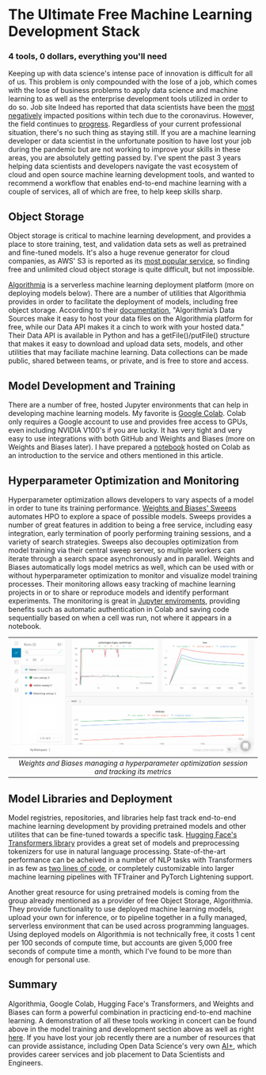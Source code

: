 # The Ultimate Free Machine Learning Development Stack
### 4 tools, 0 dollars, everything you'll need

Keeping up with data science's intense pace of innovation is difficult for all of us. This problem is only compounded with the lose of a job, which comes with the lose of business problems to apply data science and machine learning to as well as the enterprise development tools utilized in order to do so. Job site Indeed has reported that data scientists have been the [most negatively](https://www.cnbc.com/2020/08/06/tech-hiring-slowdown-bad-sign-ahead-of-jobs-report.html) impacted positions within tech due to the coronavirus. However, the field continues to [progress](https://arxiv.org/abs/2005.14165). Regardless of your current professional situation, there's no such thing as staying still. If you are a machine learning developer or data scientist in the unfortunate position to have lost your job during the pandemic but are not working to improve your skills in these areas, you are absolutely getting passed by. I've spent the past 3 years helping data scientists and developers navigate the vast ecosystem of cloud and open source machine learning development tools, and wanted to recommend a workflow that enables end-to-end machine learning with a couple of services, all of which are free, to help keep skills sharp.

## Object Storage 
Object storage is critical to machine learning development, and provides a place to store training, test, and validation data sets as well as pretrained and fine-tuned models. It's also a huge revenue generator for cloud companies, as AWS' S3 is reported as its [most popular service](https://www.2ndwatch.com/blog/popular-aws-products-2018/), so finding free and unlimited cloud object storage is quite difficult, but not impossible. 

[Algorithmia](https://algorithmia.com/) is a serverless machine learning deployment platform (more on deploying models below). There are a number of utilities that Algorithmia provides in order to facilitate the deployment of models, including free object storage. According to their [documentation](https://algorithmia.com/developers/data/hosted), "Algorithmia’s Data Sources make it easy to host your data files on the Algorithmia platform for free, while our Data API makes it a cinch to work with your hosted data." Their Data API is available in Python and has a getFile()/putFile() structure that makes it easy to download and upload data sets, models, and other utilities that may faciliate machine learning. Data collections can be made public, shared between teams, or private, and is free to store and access.

## Model Development and Training
There are a number of free, hosted Jupyter environments that can help in developing machine learning models. My favorite is [Google Colab](https://colab.research.google.com/). Colab only requires a Google account to use and provides free access to GPUs, even including NVIDIA V100's if you are lucky. It has very tight and very easy to use integrations with both GitHub and Weights and Biases (more on Weights and Biases later). I have prepared a [notebook](https://colab.research.google.com/github/PubChimps/opendatascience/blob/master/opendatascience.ipynb) hosted on Colab as an introduction to the service and others mentioned in this article. 

## Hyperparameter Optimization and Monitoring
Hyperparameter optimization allows developers to vary aspects of a model in order to tune its training performance. [Weights and Biases' Sweeps](https://docs.wandb.com/sweeps) automates HPO to explore a space of possible models. Sweeps provides a number of great features in addition to being a free service, including easy integration, early termination of poorly performing training sessions, and a variety of search strategies. Sweeps also decouples optimization from model training via their central sweep server, so multiple workers can iterate through a search space asynchronously and in parallel. Weights and Biases automatically logs model metrics as well, which can be used with or without hyperparameter optimization to monitor and visualize model training processes. Their monitoring allows easy tracking of machine learning projects in or to share or reproduce models and identify performant experiments. The monitoring is great in [Jupyter enviroments](https://docs.wandb.com/library/integrations/jupyter#additional-jupyter-features-in-w-and-b), providing benefits such as automatic authentication in Colab and saving code sequentially based on when a cell was run, not where it appears in a notebook.

| ![w&b.jpg](images/w&b.jpg) | 
|:--:| 
| *Weights and Biases managing a hyperparameter optimization session and tracking its metrics* |

## Model Libraries and Deployment
Model registries, repositories, and libraries help fast track end-to-end machine learning development by providing pretrained models and other utilites that can be fine-tuned towards a specific task. [Hugging Face's Transformers library](https://github.com/huggingface/transformers/) provides a great set of models and preprocessing tokenizers for use in natural language processing. State-of-the-art performance can be acheived in a number of NLP tasks with Transformers in as few as [two lines of code](https://huggingface.co/transformers/main_classes/pipelines.html), or completely customizable into larger machine learning pipelines with TFTrainer and PyTorch Lightening support.

Another great resource for using pretrained models is coming from the group already mentioned as a provider of free Object Storage, Algorithmia. They provide functionality to use deployed machine learning models, upload your own for inference, or to pipeline together in a fully managed, serverless environment that can be used across programming languages. Using deployed models on Algorithmia is not technically free, it costs 1 cent per 100 seconds of compute time, but accounts are given 5,000 free seconds of compute time a month, which I've found to be more than enough for personal use. 

## Summary
Algorithmia, Google Colab, Hugging Face's Transformers, and Weights and Biases can form a powerful combination in practicing end-to-end machine learning. A demonstration of all these tools working in concert can be found above in the model training and development section above as well as right [here](https://colab.research.google.com/github/PubChimps/opendatascience/blob/master/opendatascience.ipynb). If you have lost your job recently there are a number of resources that can provide assistance, including Open Data Science's very own [AI+](https://getaiplus.com/), which provides career services and job placement to Data Scientists and Engineers.

